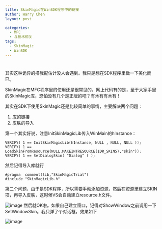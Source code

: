 ```yaml
---
title: SkinMagic在WinSDK程序中的链接
author: Harry Chen
layout: post

categories:
  - MFC
  - 与技术相关
tags:
  - SkinMagic
  - WinSDK
---
```

# 

其实这种诡异的搭我配估计没人会遇到。我只是想在SDK程序里做一下美化而已。

SkinMagic在MFC程序里的使用还是很常见的，网上代码有的是，至于大家手里的SkinMagic库，恐怕没有几个是正版的吧？有木有有木有！

其实在SDK下使用SkinMagic还是比较简单的事情，主要解决两个问题：

  1. 库的链接
  2. 皮肤的导入

第一个其实好说，注意InitSkinMagicLib传入WinMain的hInstance：


    VERIFY( 1 == InitSkinMagicLib(hInstance, NULL , NULL, NULL ));
    VERIFY( 1 == LoadSkinFromResource(NULL,MAKEINTRESOURCE(IDR_SKIN5),"skin"));
    VERIFY( 1 == SetDialogSkin( "Dialog" ) );

然后记得导入库就行


    #pragma  comment(lib,"SkinMagicTrial")
    #include "SkinMagicLib.h"

第二个问题，由于是SDK程序，所以需要手动添加资源，然后在资源里建立SKIN项，再导入皮肤，这时候VS会自动建立resource.h文件。

![image][1] 然后就OK啦。如果自己建立窗口，记得对ShowWindow之前调用一下SetWindowSkin。我只弹了个对话框，效果如下

![image][2]

   [1]: http://www.roybit.com/wp-content/uploads/2011/08/image_thumb.png (image)
   [2]: http://www.roybit.com/wp-content/uploads/2011/08/image_thumb1.png (image)
